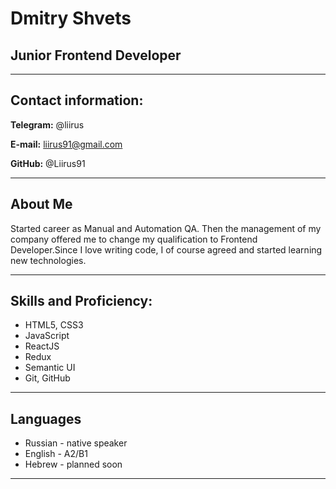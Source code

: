 # Dmitry Shvets

## Junior Frontend Developer
___

## Contact information:
**Telegram:** @liirus

**E-mail:** <liirus91@gmail.com>

**GitHub:** @Liirus91

___

## About Me
Started career as Manual and Automation QA. Then the management of my company offered me to change my qualification to Frontend Developer.Since I love writing code, I of course agreed and started learning new technologies.

___

## Skills and Proficiency:
* HTML5, CSS3
* JavaScript
* ReactJS 
* Redux 
* Semantic UI
* Git, GitHub

___

## Languages
* Russian - native speaker
* English - A2/B1
* Hebrew - planned soon

___